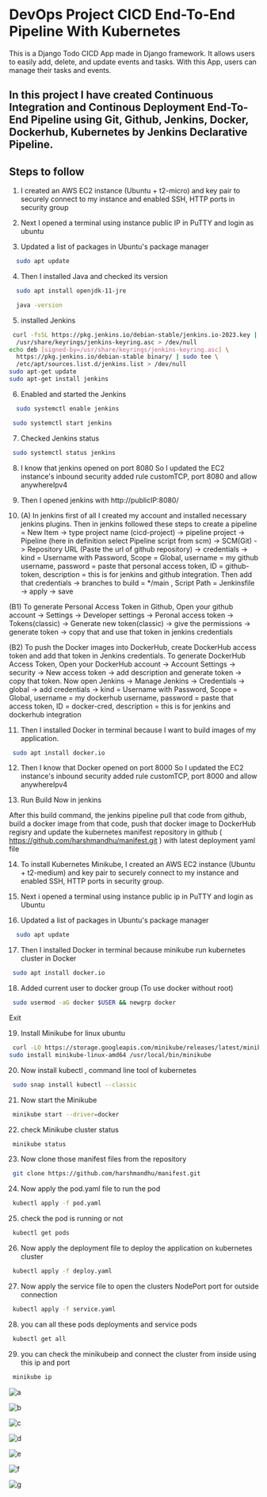 # DevOps Project CICD End-To-End Pipeline With Kubernetes

This is a Django Todo CICD App made in Django framework. It allows users to easily add, delete, and update events and tasks. With this App, users can manage their tasks and events.


## In this project I have created Continuous Integration and Continous Deployment End-To-End Pipeline using Git, Github, Jenkins, Docker, Dockerhub, Kubernetes by Jenkins Declarative Pipeline.




## Steps to follow

1. I created an AWS EC2 instance (Ubuntu + t2-micro) and key pair to securely connect to my instance and enabled SSH, HTTP ports in security group

2. Next I opened a terminal using instance public IP in PuTTY and login as ubuntu 

3. Updated a list of packages in Ubuntu's package manager
```bash
  sudo apt update
```

4. Then I installed Java and checked its version
```bash
  sudo apt install openjdk-11-jre
```
```bash
  java -version
```

5. installed Jenkins 
```bash
 curl -fsSL https://pkg.jenkins.io/debian-stable/jenkins.io-2023.key | sudo tee \
  /usr/share/keyrings/jenkins-keyring.asc > /dev/null
echo deb [signed-by=/usr/share/keyrings/jenkins-keyring.asc] \
  https://pkg.jenkins.io/debian-stable binary/ | sudo tee \
  /etc/apt/sources.list.d/jenkins.list > /dev/null
sudo apt-get update
sudo apt-get install jenkins
```

6. Enabled and started the Jenkins
```bash
  sudo systemctl enable jenkins
```
 ```bash
  sudo systemctl start jenkins
```

7. Checked Jenkins status
 ```bash
  sudo systemctl status jenkins
```

8. I know that jenkins opened on port 8080 So I updated the EC2 instance's inbound security added rule customTCP, port 8080 and allow anywhereIpv4

9. Then I opened jenkins with  http://publicIP:8080/

10. (A) In jenkins first of all I created my account and installed necessary jenkins plugins. 
Then in jenkins followed these steps to create a pipeline =  New Item -> type project name (cicd-project) -> pipeline project -> Pipeline (here in definition select Pipeline script from scm) -> SCM(Git) -> Repository URL (Paste the url of github repository) -> credentials -> kind = Username with Password, Scope = Global, username = my github username, password = paste that personal access token, ID = github-token, description = this is for jenkins and github integration. Then add that credentials -> branches to build = */main , Script Path = Jenkinsfile -> apply -> save

  (B1) To generate Personal Access Token in Github, Open your github account -> Settings -> Developer settings -> Peronal access token -> Tokens(classic) -> Generate new token(classic) -> give the permissions -> generate token -> copy that and use that token in jenkins credentials 

  (B2) To push the Docker images into DockerHub, create DockerHub access token and add that token in Jenkins credentials.
  To generate DockerHub Access Token, Open your DockerHub account -> Account Settings -> security -> New access token -> add description and generate token -> copy that token.
  Now open Jenkins -> Manage Jenkins -> Credentials -> global -> add credentials -> kind = Username with Password, Scope = Global, username = my dockerhub username, password = paste that access token, ID = docker-cred, description = this is for jenkins and dockerhub integration
  
11. Then I installed Docker in terminal because I want to build images of my application.
 
```bash
 sudo apt install docker.io
```
12. Then I know that Docker opened on port 8000 So I updated the EC2 instance's inbound security added rule customTCP, port 8000 and allow anywhereIpv4



13. Run Build Now in jenkins 
  
   After this build command, the jenkins pipeline pull that code from github, build a docker image from that code, push that docker image to DockerHub regisry and update the kubernetes manifest repository in github ( https://github.com/harshmandhu/manifest.git ) with latest deployment yaml file 


14. To install Kubernetes Minikube, I created an AWS EC2 instance (Ubuntu + t2-medium) and key pair to securely connect to my instance and enabled SSH, HTTP ports in security group.

15. Next i opened a terminal using instance public ip in PuTTY and login as Ubuntu

16. Updated a list of packages in Ubuntu's package manager
```bash
  sudo apt update
```
17. Then I installed Docker in terminal because minikube run kubernetes cluster in Docker
```bash
 sudo apt install docker.io
```
18. Added current user to docker group (To use docker without root)
```bash
 sudo usermod -aG docker $USER && newgrp docker
```
Exit

19. Install Minikube for linux ubuntu
```bash
 curl -LO https://storage.googleapis.com/minikube/releases/latest/minikube-linux-amd64
sudo install minikube-linux-amd64 /usr/local/bin/minikube
```
20. Now install kubectl , command line tool of kubernetes
```bash
 sudo snap install kubectl --classic
```
21. Now start the Minikube 
```bash
 minikube start --driver=docker
```
22. check Minikube cluster status 
```bash
 minikube status 
```
23. Now clone those manifest files from the repository 
```bash
 git clone https://github.com/harshmandhu/manifest.git
```
24. Now apply the pod.yaml file to run the pod 
```bash
 kubectl apply -f pod.yaml
```
25. check the pod is running or not 
```bash
 kubectl get pods
```
26. Now apply the deployment file to deploy the application on kubernetes cluster
```bash
 kubectl apply -f deploy.yaml
```
27. Now apply the service file to open the clusters NodePort port for outside connection 
```bash
 kubectl apply -f service.yaml
```
28. you can all these pods deployments and service pods  
```bash
 kubectl get all
```
29. you can check the minikubeip and connect the cluster from inside using this ip and port
```bash
 minikube ip
```


![a](https://github.com/harshmandhu/cicd-project/assets/95110861/ca925ec5-e027-41c7-b716-85f3b15611e1)


![b](https://github.com/harshmandhu/cicd-project/assets/95110861/a7c403f5-7a5d-46a1-92bb-2993e465381c)


![c](https://github.com/harshmandhu/cicd-project/assets/95110861/90c8055d-55f4-4d7d-b25b-aefa3cf66f65)


![d](https://github.com/harshmandhu/cicd-project/assets/95110861/9bbb7247-239a-410e-aa1c-406d5e61e809)


![e](https://github.com/harshmandhu/cicd-project/assets/95110861/0372fb04-d609-4d63-ac8f-efdda2e54e4c)


![f](https://github.com/harshmandhu/cicd-project/assets/95110861/4ec2a59d-3421-4885-bead-0bd71326a287)


![g](https://github.com/harshmandhu/cicd-project/assets/95110861/29277644-1908-4ecf-a84b-c4e6b04465b8)


